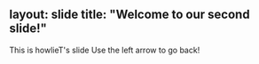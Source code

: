 layout: slide
title: "Welcome to our second slide!"
---
This is howlieT's slide
Use the left arrow to go back!
